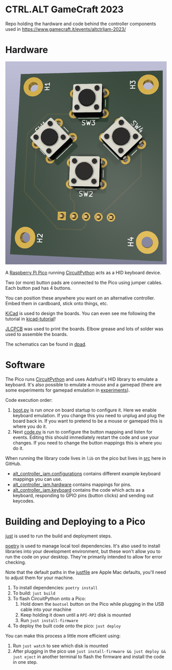 # CTRL.ALT GameCraft 2023

Repo holding the hardware and code behind the controller components used in https://www.gamecraft.it/events/altctrljam-2023/

# Hardware

![Button pad hardware render](./images/dpad.png)

A [Raspberry Pi Pico](https://www.raspberrypi.com/products/raspberry-pi-pico/) running [CircuitPython](https://circuitpython.org/board/raspberry_pi_pico/) acts as a HID keyboard device.

Two (or more) button pads are connected to the Pico using jumper cables. Each button pad has 4 buttons.

You can position these anywhere you want on an alternative controller. Embed them in cardboard, stick onto things, etc.

[KiCad](https://www.kicad.org/) is used to design the boards. You can even see me following the tutorial in [kicad-tutorial](./kikad-tutorial/)!

[JLCPCB](https://jlcpcb.com/) was used to print the boards. Elbow grease and lots of solder was used to assemble the boards.

The schematics can be found in [dpad](./dpad/).

# Software

The Pico runs [CircuitPython](https://circuitpython.org/) and uses Adafruit's HID library to emulate a keyboard. It's also possible to emulate a mouse and a gamepad (there are some experiments for gamepad emulation in [experiments](./src/alt_controller_jam/experiments/)).

Code execution order:

1. [boot.py](./boards/circuitpython/boot.py) is run *once* on board startup to configure it. Here we enable keyboard emulation. If you change this you need to unplug and plug the board back in. If you want to pretend to be a mouse or gamepad this is where you do it.
2. Next [code.py](./boards/circuitpython/code.py) is run to configure the button mapping and listen for events. Editing this should immediately restart the code and use your changes. If you need to change the button mappings this is where you do it.

When running the library code lives in `lib` on the pico but lives in [src](./src/) here in GitHub.

- [alt_controller_jam.configurations](./src/alt_controller_jam/configurations.py) contains different example keyboard mappings you can use.
- [alt_controller_jam.hardware](./src/alt_controller_jam/hardware.py) contains mappings for pins.
- [alt_controller_jam.keyboard](./src/alt_controller_jam/keyboard.py) contains the code which acts as a keyboard, responding to GPIO pins (button clicks) and sending out keycodes.

# Building and Deploying to a Pico

[just](https://just.systems/) is used to run the build and deployment steps.

[poetry](https://python-poetry.org/) is used to manage local tool dependencies. It's also used to install libraries into your development environment, but these won't allow you to run the code on your desktop. They're primarily intended to allow for error checking.

Note that the default paths in the [justfile](./justfile) are Apple Mac defaults, you'll need to adjust them for your machine.

1. To install dependencies: `poetry install`
2. To build: `just build`
3. To flash CircuitPython onto a Pico:
    1. Hold down the `bootsel` button on the Pico while plugging in the USB cable into your machine
    2. Keep holding it down until a `RPI-RP2` disk is mounted
    3. Run `just install-firmware`
4. To deploy the built code onto the pico: `just deploy`

You can make this process a little more efficient using:

1. Run `just watch` to see which disk is mounted
2. After plugging in the pico use `just install-firmware && just deploy && just eject` in another terminal to flash the firmware and install the code in one step.
